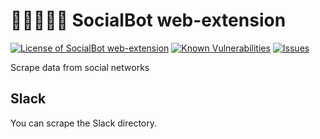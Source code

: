 # 🧑🏿‍🤝‍🧑🏿 SocialBot web-extension

<!--Badges-->

[![License of SocialBot web-extension](https://img.shields.io/github/license/hejny/socialbot-webextension.svg?style=flat)](https://github.com/hejny/socialbot-webextension/blob/master/LICENSE)
[![Known Vulnerabilities](https://snyk.io/test/github/hejny/socialbot-webextension/badge.svg)](https://snyk.io/test/github/hejny/socialbot-webextension)
[![Issues](https://img.shields.io/github/issues/hejny/socialbot-webextension.svg?style=flat)](https://github.com/hejny/socialbot-webextension/issues)

<!--/Badges-->

Scrape data from social networks


## Slack

You can scrape the Slack directory.
